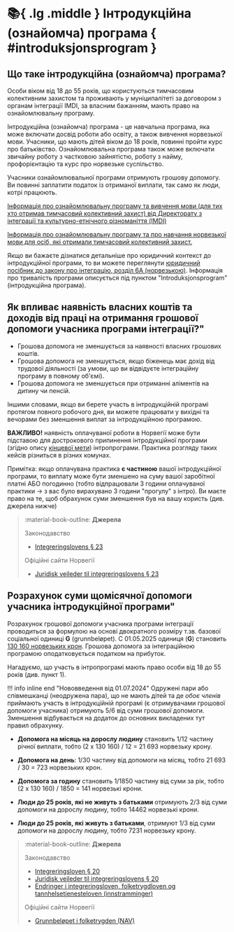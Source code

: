 # :books:{ .lg .middle } Інтродукційна (ознайомча) програма { #introduksjonsprogram }

## Що таке інтродукційна (ознайомча) програма?

Особи віком від 18 до 55 років, що користуються тимчасовим колективним захистом та проживають у муніципалітеті за договором з органам інтеграції IMDI, за власним бажанням, мають право на ознайомлювальну програму.

Інтродукційна (ознайомча) програма - це навчальна програма, яка може включати досвід роботи або освіту, а також вивчення норвезької мови. Учасники, що мають дітей віком до 18 років, повинні пройти курс про батьківство. Ознайомлювальна програма також може включати звичайну роботу з частковою зайнятістю, роботу з найму, профорієнтацію та курс про норвезьке суспільство. 

Учасники ознайомлювальної програми отримують грошову допомогу. Ви повинні заплатити податок із отриманої виплати, так само як люди, котрі працюють.

[Інформація про ознайомлювальну програму та вивчення мови (для тих хто отримав тимчасовий колективний захист) від Директорату з інтеграції та культурно-етнічного різноманіття (IMDI)](https://www.imdi.no/globalassets/brosjyrer-og-handboker/uk-imdi_introduksjonsprogram.pdf)

[Інформація про ознайомлювальну програму та про навчання норвезької мови для осіб, які отримали тимчасовий колективний захист.](https://www.nyinorge.no/uk/introduksjonsprogram/introduction-programme/)

Якщо ви бажаєте дізнатися детальніше про юридичний контекст до інтродукційної програми, то ви можете переглянути [юридичний посібник до закону про інтеграцію, розділ 6А (норвезькою)](https://www.imdi.no/regelverk/integreringsloven/juridisk-veileder-til-integreringslovens-midlertidige-kapittel-6a2/). Інформація про тривалість програми описується під пунктом "Introduksjonsprogram" (інтродукційна програма).

## Як впливає наявність власних коштів та доходів від праці на отримання грошової допомоги учасника програми інтеграції?"

- Грошова допомога не зменшується за наявності власних грошових коштів.
- Грошова допомога не зменшується, якщо біженець має дохід від трудової діяльності (за умови, що ви відвідуєте інтеграційну програму в повному об'ємі).
- Грошова допомога не зменшується при отриманні аліментів на дитину чи пенсій.

Іншими словами, якщо ви берете участь в інтродукційній програмі протягом повного робочого дня, ви можете працювати у вихідні та вечорами без зменшення виплат за інтродукційною програмою.

__ВАЖЛИВО!__ наявність оплачуваної роботи в Норвегії може бути підставою для дострокового припинення інтродукційної програми (згідно опису [кінцевої мети](https://www.imdi.no/regelverk/regler-for-planlegging-og-gjennomforing-av-introduksjonsprogrammet/sluttmal-og-varighet-i-integreringsloven/)) інтропрограми. Практика розгляду таких кейсів різниться в різних комунах. 

Примітка: якщо оплачувана практика **є частиною** вашої інтродукційної програми, то виплату може бути зменшено на суму вашої заробітної платні АБО погодинно (тобто відпрацювали 3 години оплачуваної практики -> з вас було вирахувано 3 години "прогулу" з інтро). Ви маєте право на те, щоб обрахунок суми зменшення був на вашу користь (див. джерела нижче)  

> :material-book-outline: __Джерела__
>
> Законодавство
>
> - [Integreringslovens § 23](https://lovdata.no/lov/2020-11-06-127/§23)
> 
> Офіційні сайти Норвегії
> 
> - [Juridisk veileder til integreringslovens § 23](https://www.imdi.no/regelverk/integreringsloven/veileder-til-integreringsloven/)

## Розрахунок суми щомісячної допомоги учасника інтродукційної програми"
    
<a id="stonad"></a>

Розрахунок грошової допомоги учасника програми інтеграції проводиться за формулою на основі двократного розміру т.зв. базової соціальної одиниці __G__ (grunnbeløpet). C 01.05.2025 одиниця (__G__) становить [130 160 норвезьких крон](https://www.nav.no/grunnbelopet). Грошова допомога за інтеграційною програмою оподатковується податком на прибуток.

Нагадуємо, що участь в інтропрограмі мають право особи від 18 до 55 років (див. пункт 1).

!!! info inline end "Нововведення від 01.07.2024"
Одружені пари або співмешканці (неодружена пара), що не мають дітей та де *обоє членів* приймають участь в інтродукційній програмі (є отримувачами грошової допомоги учасника) отримують 5/6 від суми грошової допомоги. Зменшення відбувається на додаток до основних викладених тут правил обрахунку.

<!-- informasjonen oppdateres i mai -->

- __Допомога на місяць на дорослу людину__ становить 1/12 частину річної виплати, тобто (2 х 130 160) / 12 = 21 693 норвезьку крону.

- __Допомога на день__: 1/30 частину від допомоги на місяц, тобто 21 693 / 30 = 723 норвезьких крон.

- __Допомога за годину__ становить 1/1850 частину від суми за рік, тобто (2 х 130 160) / 1850 = 141 норвезькі крони.

- __Люди до 25 років, які не живуть з батьками__ отримують 2/3 від суми допомоги на дорослу людину, тобто 14462 норвезькі крони.

- __Люди до 25 років, які  живуть з батьками__, отримуют 1/3 від суми допомоги на дорослу людину, тобто 7231 норвезьку крону.

> :material-book-outline: __Джерела__
>
> Законодавство
> 
> - [Integreringsloven § 20](https://lovdata.no/lov/2020-11-06-127/§20)
> - [Juridisk veileder til integreringslovens § 20](https://www.imdi.no/kvalifisering/regelverk/juridisk-veileder-til-integreringsloven/kapittel-5-introduksjonsstonad/)
> - [Endringer i integreringsloven, folketrygdloven og tannhelsetjenesteloven (innstramminger)](https://www.stortinget.no/no/Saker-og-publikasjoner/Saker/Sak/?p=98921)
> 
> Офіційні сайти Норвегії
> 
> - [Grunnbeløpet i folketrygden (NAV)](https://www.nav.no/grunnbelopet)